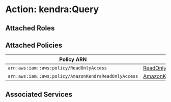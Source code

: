 # Action: kendra:Query

## Attached Roles

## Attached Policies

| Policy ARN | Policy Name |
|------------|-------------|
| `arn:aws:iam::aws:policy/ReadOnlyAccess` | [ReadOnlyAccess](../policies.md#readonlyaccess) |
| `arn:aws:iam::aws:policy/AmazonKendraReadOnlyAccess` | [AmazonKendraReadOnlyAccess](../policies.md#amazonkendrareadonlyaccess) |

## Associated Services

